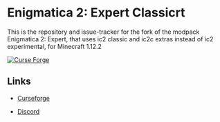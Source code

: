 <h1>Enigmatica 2: Expert Classicrt</h1>

This is the repository and issue-tracker for the fork of the modpack Enigmatica 2: Expert, that uses ic2 classic and ic2c extras instead of ic2 experimental, for Minecraft 1.12.2

[![Curse Forge](http://cf.way2muchnoise.eu/full_enigmatica2expert_downloads.svg)](https://minecraft.curseforge.com/projects/enigmatica2expert)

<h2>Links</h2>

* [Curseforge](https://minecraft.curseforge.com/projects/enigmatica2expert)

* [Discord](https://discord.gg/HnWNd7X)
